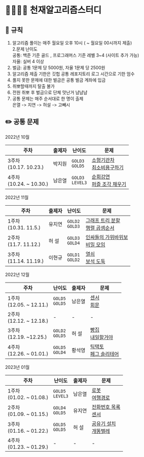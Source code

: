 # 👨‍👩‍👧‍👦 천재알고리즘스터디

## 📌 규칙

1. 알고리즘 풀이는 매주 월요일 오후 10시
   ( ~ 월요일 00시까지 제출)  
   2.문제 난이도  
    공통: 백준 기준 골드 , 프로그래머스 기준 레벨 3~4 (사이트 추가 가능)  
    자율: 실버 4 이상
2. 벌금: 공통 1문제 당 5000원, 자율 1문제 당 2500원
3. 알고리즘 제출 기한은 깃헙 공통 레포지토리 로그 시간으로 기한 엄수
4. 풀지 못한 문제에 대한 벌금은 공통 벌금 계좌에 입금
5. 취뽀할때까지 탈출 불가
6. 전원 취뽀 후 벌금으로 단체 맛난거 냠냠냠
7. 공통 문제는 매주 순서대로 한 명이 출제  
   은열 -> 지연 -> 허설 -> 고빼시

## ✏️ 공통 문제

2022년 10월

| 주차                         | 출제자 | 난이도                       | 문제                                                                                                                                             |
| ---------------------------- | ------ | ---------------------------- | ------------------------------------------------------------------------------------------------------------------------------------------------ |
| 3주차<br />(10.17. 10.23.)   | 박지원 | `GOLD3` <br /> `GOLD5`<br /> | [소형기관차](https://www.acmicpc.net/problem/2616)<br /> [최소비용구하기](https://www.acmicpc.net/problem/1916)<br />                            |
| 4주차<br />(10.24. ~ 10.30.) | 남은열 | `GOLD3`<br /> `LEVEL3`<br/>  | [순회강연](https://www.acmicpc.net/problem/2109)<br /> [퍼즐 조각 채우기](https://school.programmers.co.kr/learn/courses/30/lessons/84021)<br /> |

2022년 11월

| 주차                       | 출제자 | 난이도                       | 문제                                                                                                                         |
| -------------------------- | ------ | ---------------------------- | ---------------------------------------------------------------------------------------------------------------------------- |
| 1주차<br />(10.31. 11.5.)  | 유지연 | `GOLD2` <br /> `GOLD3`<br /> | [그래프 트리 분할](https://www.acmicpc.net/problem/22954)<br /> [행렬 곱셈순서](https://www.acmicpc.net/problem/11049)<br /> |
| 2주차<br />(11.7. 11.12.)  | 허 설   | `GOLD3` <br /> `GOLD4`<br /> | [인싸들의 가위바위보](https://www.acmicpc.net/problem/16986)<br /> [비밀 모임](https://www.acmicpc.net/problem/13424)<br />  |
| 3주차<br />(11.14. 11.19.) | 이현규 | `GOLD1` <br /> `GOLD2`<br /> | [열쇠](https://www.acmicpc.net/problem/9328)<br /> [보석 도둑](https://www.acmicpc.net/problem/1202)<br />                   |

2022년 12월

| 주차                       | 난이도                      | 출제자 | 문제                                                                                                             |
| -------------------------- | --------------------------- | ------ | ---------------------------------------------------------------------------------------------------------------- |
| 1주차<br>(12.05. ~ 12.11.) | `GOLD5`<br /> `GOLD5`<br /> | 남은열 | [센서](https://www.acmicpc.net/problem/2212)<br /> [회문](https://www.acmicpc.net/problem/17609)<br />           |
| 2주차<br>(12.12. ~ 12.18.) | -                           | -      | -                                                                                                                |
| 3주차<br>(12.19. ~12.25.)  | `GOLD2`<br /> `GOLD5`<br /> | 허 설   | [빵집](https://www.acmicpc.net/problem/3109)<br /> [내일할거야](https://www.acmicpc.net/problem/7983)<br />      |
| 4주차<br>(12.26. ~ 01.01.) | `GOLD5`<br /> `GOLD4`<br /> | 황석영 | [틱택토](https://www.acmicpc.net/problem/7682)<br /> [페그 솔리테어](https://www.acmicpc.net/problem/9207)<br /> |

2023년 01월

| 주차                       | 난이도                       | 출제자 | 문제                                                                                                                                 |
| -------------------------- | ---------------------------- | ------ | ------------------------------------------------------------------------------------------------------------------------------------ |
| 1주차<br>(01.02. ~ 01.08.) | `GOLD5`<br /> `LEVEL3`<br /> | 남은열 | [로봇](https://www.acmicpc.net/problem/1726)<br /> [여행경로](https://school.programmers.co.kr/learn/courses/30/lessons/43164)<br /> |
| 2주차<br>(01.09. ~ 01.15.) | `GOLD4`<br /> `GOLD5`<br />  | 유지연 | [전화번호 목록](https://www.acmicpc.net/problem/5052)<br /> [센서](https://www.acmicpc.net/problem/2212)<br />                       |
| 3주차<br>(01.16. ~ 01.22.) | `GOLD5`<br /> `GOLD5`<br />                            | 허 설      | [공유기 설치](https://www.acmicpc.net/problem/2110)<br /> [개똥벌레](https://www.acmicpc.net/problem/3020)<br />                                                                                                                                    |
| 4주차<br>(01.23. ~ 01.29.) | -                            | -      | -                                                                                                                                    |

